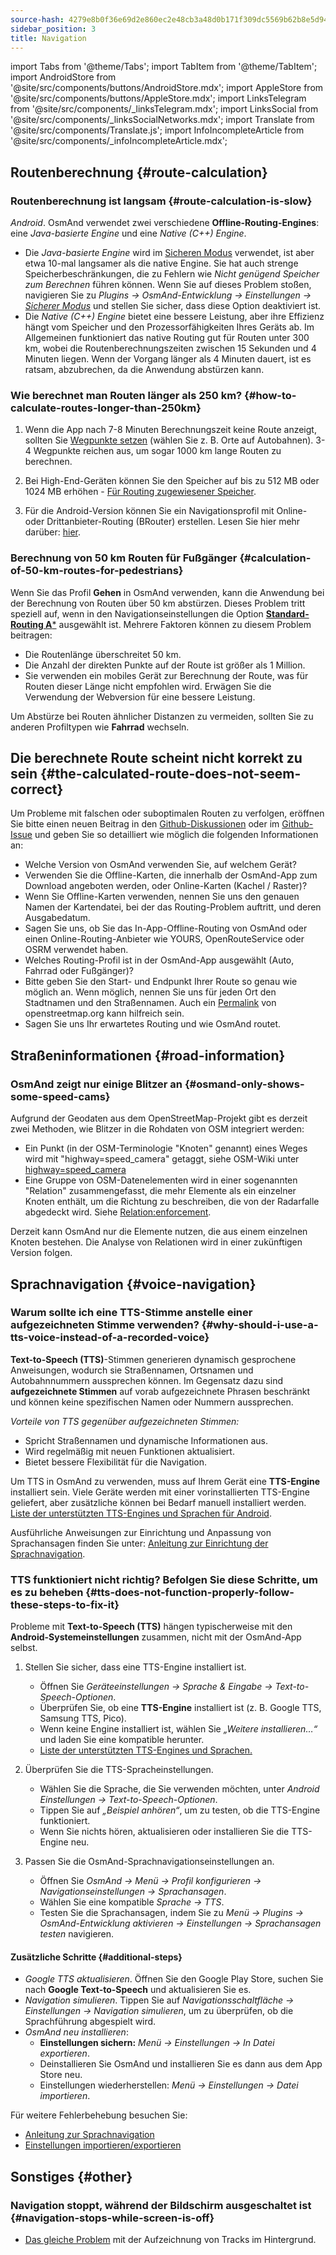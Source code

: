 ```yaml
---
source-hash: 4279e8b0f36e69d2e860ec2e48cb3a48d0b171f309dc5569b62b8e5d94ae87fa
sidebar_position: 3
title: Navigation
---
```

import Tabs from '@theme/Tabs';
import TabItem from '@theme/TabItem';
import AndroidStore from '@site/src/components/buttons/AndroidStore.mdx';
import AppleStore from '@site/src/components/buttons/AppleStore.mdx';
import LinksTelegram from '@site/src/components/_linksTelegram.mdx';
import LinksSocial from '@site/src/components/_linksSocialNetworks.mdx';
import Translate from '@site/src/components/Translate.js';
import InfoIncompleteArticle from '@site/src/components/_infoIncompleteArticle.mdx';



## Routenberechnung {#route-calculation}

### Routenberechnung ist langsam {#route-calculation-is-slow}

*Android*. OsmAnd verwendet zwei verschiedene **Offline-Routing-Engines**: eine *Java-basierte Engine* und eine *Native (C++) Engine*.

- Die *Java-basierte Engine* wird im [Sicheren Modus](../plugins/development.md#safe) verwendet, ist aber etwa 10-mal langsamer als die native Engine. Sie hat auch strenge Speicherbeschränkungen, die zu Fehlern wie *Nicht genügend Speicher zum Berechnen* führen können. Wenn Sie auf dieses Problem stoßen, navigieren Sie zu *Plugins → OsmAnd-Entwicklung → Einstellungen →* [*Sicherer Modus*](../plugins/development.md#safe) und stellen Sie sicher, dass diese Option deaktiviert ist.
- Die *Native (C++) Engine* bietet eine bessere Leistung, aber ihre Effizienz hängt vom Speicher und den Prozessorfähigkeiten Ihres Geräts ab. Im Allgemeinen funktioniert das native Routing gut für Routen unter 300 km, wobei die Routenberechnungszeiten zwischen 15 Sekunden und 4 Minuten liegen. Wenn der Vorgang länger als 4 Minuten dauert, ist es ratsam, abzubrechen, da die Anwendung abstürzen kann.


### Wie berechnet man Routen länger als 250 km? {#how-to-calculate-routes-longer-than-250km}

1. Wenn die App nach 7-8 Minuten Berechnungszeit keine Route anzeigt, sollten Sie [Wegpunkte setzen](../navigation/setup/route-navigation.md#route-recalculation) (wählen Sie z. B. Orte auf Autobahnen). 3-4 Wegpunkte reichen aus, um sogar 1000 km lange Routen zu berechnen.

2. Bei High-End-Geräten können Sie den Speicher auf bis zu 512 MB oder 1024 MB erhöhen - [Für Routing zugewiesener Speicher](../plugins/development.md#memory-allocated-for-routing).

3. Für die Android-Version können Sie ein Navigationsprofil mit Online- oder Drittanbieter-Routing (BRouter) erstellen. Lesen Sie hier mehr darüber: [hier](../navigation/routing/brouter.md).

### Berechnung von 50 km Routen für Fußgänger {#calculation-of-50-km-routes-for-pedestrians}

Wenn Sie das Profil **Gehen** in OsmAnd verwenden, kann die Anwendung bei der Berechnung von Routen über 50 km abstürzen. Dieses Problem tritt speziell auf, wenn in den Navigationseinstellungen die Option [**Standard-Routing A***](../navigation/guidance/navigation-settings.md#development-settings) ausgewählt ist. Mehrere Faktoren können zu diesem Problem beitragen:

- Die Routenlänge überschreitet 50 km.
- Die Anzahl der direkten Punkte auf der Route ist größer als 1 Million.
- Sie verwenden ein mobiles Gerät zur Berechnung der Route, was für Routen dieser Länge nicht empfohlen wird. Erwägen Sie die Verwendung der Webversion für eine bessere Leistung.

Um Abstürze bei Routen ähnlicher Distanzen zu vermeiden, sollten Sie zu anderen Profiltypen wie **Fahrrad** wechseln.


## Die berechnete Route scheint nicht korrekt zu sein {#the-calculated-route-does-not-seem-correct}

Um Probleme mit falschen oder suboptimalen Routen zu verfolgen, eröffnen Sie bitte einen neuen Beitrag in den [Github-Diskussionen](https://github.com/osmandapp/OsmAnd/discussions) oder im [Github-Issue](https://github.com/osmandapp/Osmand/issues) und geben Sie so detailliert wie möglich die folgenden Informationen an:

- Welche Version von OsmAnd verwenden Sie, auf welchem Gerät?
- Verwenden Sie die Offline-Karten, die innerhalb der OsmAnd-App zum Download angeboten werden, oder Online-Karten (Kachel / Raster)?
- Wenn Sie Offline-Karten verwenden, nennen Sie uns den genauen Namen der Kartendatei, bei der das Routing-Problem auftritt, und deren Ausgabedatum.
- Sagen Sie uns, ob Sie das In-App-Offline-Routing von OsmAnd oder einen Online-Routing-Anbieter wie YOURS, OpenRouteService oder OSRM verwendet haben.
- Welches Routing-Profil ist in der OsmAnd-App ausgewählt (Auto, Fahrrad oder Fußgänger)?
- Bitte geben Sie den Start- und Endpunkt Ihrer Route so genau wie möglich an. Wenn möglich, nennen Sie uns für jeden Ort den Stadtnamen und den Straßennamen. Auch ein [Permalink](https://wiki.openstreetmap.org/wiki/Permalink) von openstreetmap.org kann hilfreich sein.
- Sagen Sie uns Ihr erwartetes Routing und wie OsmAnd routet.

## Straßeninformationen {#road-information}

### OsmAnd zeigt nur einige Blitzer an {#osmand-only-shows-some-speed-cams}

Aufgrund der Geodaten aus dem OpenStreetMap-Projekt gibt es derzeit zwei Methoden, wie Blitzer in die Rohdaten von OSM integriert werden:

- Ein Punkt (in der OSM-Terminologie "Knoten" genannt) eines Weges wird mit "highway=speed_camera" getaggt, siehe OSM-Wiki unter [highway=speed_camera](https://wiki.openstreetmap.org/wiki/Tag%3Ahighway%3Dspeed_camera)
- Eine Gruppe von OSM-Datenelementen wird in einer sogenannten "Relation" zusammengefasst, die mehr Elemente als ein einzelner Knoten enthält, um die Richtung zu beschreiben, die von der Radarfalle abgedeckt wird. Siehe [Relation:enforcement](https://wiki.openstreetmap.org/wiki/Relation:enforcement).

Derzeit kann OsmAnd nur die Elemente nutzen, die aus einem einzelnen Knoten bestehen. Die Analyse von Relationen wird in einer zukünftigen Version folgen.


## Sprachnavigation {#voice-navigation}

### Warum sollte ich eine TTS-Stimme anstelle einer aufgezeichneten Stimme verwenden? {#why-should-i-use-a-tts-voice-instead-of-a-recorded-voice}

**Text-to-Speech (TTS)**-Stimmen generieren dynamisch gesprochene Anweisungen, wodurch sie Straßennamen, Ortsnamen und Autobahnnummern aussprechen können. Im Gegensatz dazu sind **aufgezeichnete Stimmen** auf vorab aufgezeichnete Phrasen beschränkt und können keine spezifischen Namen oder Nummern aussprechen.

*Vorteile von TTS gegenüber aufgezeichneten Stimmen:*

- Spricht Straßennamen und dynamische Informationen aus.
- Wird regelmäßig mit neuen Funktionen aktualisiert.
- Bietet bessere Flexibilität für die Navigation.

Um TTS in OsmAnd zu verwenden, muss auf Ihrem Gerät eine **TTS-Engine** installiert sein. Viele Geräte werden mit einer vorinstallierten TTS-Engine geliefert, aber zusätzliche können bei Bedarf manuell installiert werden. [Liste der unterstützten TTS-Engines und Sprachen für Android](https://accessibleandroid.com/list-of-languages-with-available-tts-engines-on-android/).

Ausführliche Anweisungen zur Einrichtung und Anpassung von Sprachansagen finden Sie unter: [Anleitung zur Einrichtung der Sprachnavigation](../navigation/guidance/voice-navigation.md).

### TTS funktioniert nicht richtig? Befolgen Sie diese Schritte, um es zu beheben {#tts-does-not-function-properly-follow-these-steps-to-fix-it}

Probleme mit **Text-to-Speech (TTS)** hängen typischerweise mit den **Android-Systemeinstellungen** zusammen, nicht mit der OsmAnd-App selbst.

1. Stellen Sie sicher, dass eine TTS-Engine installiert ist.

    - Öffnen Sie *Geräteeinstellungen → Sprache & Eingabe → Text-to-Speech-Optionen*.
    - Überprüfen Sie, ob eine **TTS-Engine** installiert ist (z. B. Google TTS, Samsung TTS, Pico).
    - Wenn keine Engine installiert ist, wählen Sie *„Weitere installieren…“* und laden Sie eine kompatible herunter.
    - [Liste der unterstützten TTS-Engines und Sprachen.](https://accessibleandroid.com/list-of-languages-with-available-tts-engines-on-android/)

2. Überprüfen Sie die TTS-Spracheinstellungen.

    - Wählen Sie die Sprache, die Sie verwenden möchten, unter *Android Einstellungen → Text-to-Speech-Optionen*.
    - Tippen Sie auf *„Beispiel anhören“*, um zu testen, ob die TTS-Engine funktioniert.
    - Wenn Sie nichts hören, aktualisieren oder installieren Sie die TTS-Engine neu.

3. Passen Sie die OsmAnd-Sprachnavigationseinstellungen an.

    - Öffnen Sie *OsmAnd → Menü → Profil konfigurieren → Navigationseinstellungen → Sprachansagen*.
    - Wählen Sie eine kompatible *Sprache → TTS*.
    - Testen Sie die Sprachansagen, indem Sie zu *Menü → Plugins → OsmAnd-Entwicklung aktivieren → Einstellungen → Sprachansagen testen* navigieren.

#### Zusätzliche Schritte {#additional-steps}

- *Google TTS aktualisieren*. Öffnen Sie den Google Play Store, suchen Sie nach **Google Text-to-Speech** und aktualisieren Sie es.
- *Navigation simulieren*. Tippen Sie auf *Navigationsschaltfläche → Einstellungen → Navigation simulieren*, um zu überprüfen, ob die Sprachführung abgespielt wird.
- *OsmAnd neu installieren*:
   - **Einstellungen sichern:** *Menü → Einstellungen → In Datei exportieren*.
   - Deinstallieren Sie OsmAnd und installieren Sie es dann aus dem App Store neu.
   - Einstellungen wiederherstellen: *Menü → Einstellungen → Datei importieren*.

Für weitere Fehlerbehebung besuchen Sie:

- [Anleitung zur Sprachnavigation](../navigation/guidance/voice-navigation.md)
- [Einstellungen importieren/exportieren](../personal/import-export.md)


## Sonstiges {#other}

### Navigation stoppt, während der Bildschirm ausgeschaltet ist {#navigation-stops-while-screen-is-off}

- [Das gleiche Problem](../troubleshooting/track-recording-issues.md#the-system-may-kill-background-apps-to-save-power) mit der Aufzeichnung von Tracks im Hintergrund.